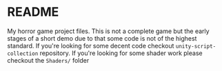 # README
My horror game project files. This is not a complete game but the early stages of a short demo due to that some code is not of the highest standard. If you're looking for some decent code checkout `unity-script-collection` repository. If you're looking for some shader work please checkout the `Shaders/` folder
